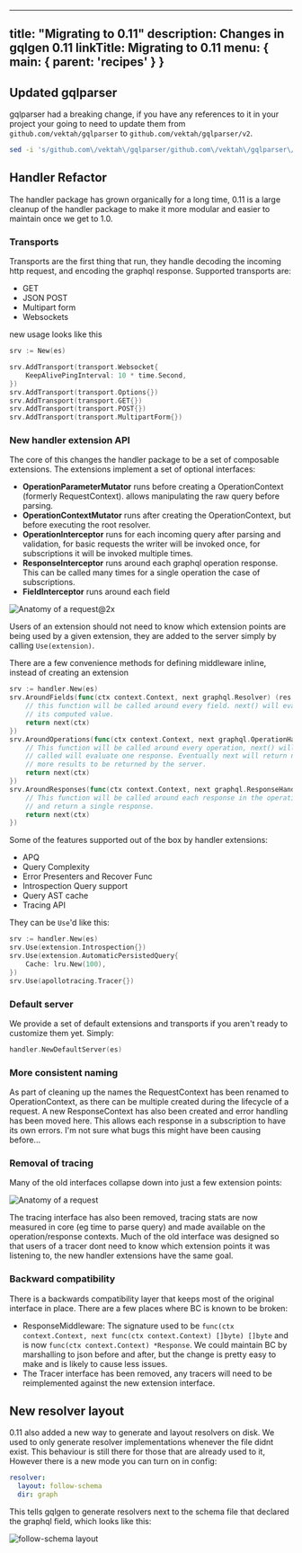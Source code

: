 <!--
SPDX-FileCopyrightText: (C) 2025 Intel Corporation
SPDX-License-Identifier: Apache-2.0
!-->

---
title: "Migrating to 0.11"
description: Changes in gqlgen 0.11
linkTitle: Migrating to 0.11
menu: { main: { parent: 'recipes' } }
---

## Updated gqlparser

gqlparser had a breaking change, if you have any references to it in your project your going to need to update
them from `github.com/vektah/gqlparser` to `github.com/vektah/gqlparser/v2`.

```bash
sed -i 's/github.com\/vektah\/gqlparser/github.com\/vektah\/gqlparser\/v2/' $(find -name '*.go')
```

## Handler Refactor

The handler package has grown organically for a long time, 0.11 is a large cleanup of the handler package to make it
more modular and easier to maintain once we get to 1.0.


### Transports

Transports are the first thing that run, they handle decoding the incoming http request, and encoding the graphql
response. Supported transports are:

 - GET
 - JSON POST
 - Multipart form
 - Websockets

new usage looks like this
```go
srv := New(es)

srv.AddTransport(transport.Websocket{
	KeepAlivePingInterval: 10 * time.Second,
})
srv.AddTransport(transport.Options{})
srv.AddTransport(transport.GET{})
srv.AddTransport(transport.POST{})
srv.AddTransport(transport.MultipartForm{})
```

### New handler extension API

The core of this changes the handler package to be a set of composable extensions. The extensions implement a set of optional interfaces:

 - **OperationParameterMutator** runs before creating a OperationContext (formerly RequestContext). allows manipulating the raw query before parsing.
 - **OperationContextMutator** runs after creating the OperationContext, but before executing the root resolver.
 - **OperationInterceptor** runs for each incoming query after parsing and validation, for basic requests the writer will be invoked once, for subscriptions it will be invoked multiple times.
 - **ResponseInterceptor** runs around each graphql operation response. This can be called many times for a single operation the case of subscriptions.
 - **FieldInterceptor** runs around each field

![Anatomy of a request@2x](https://user-images.githubusercontent.com/2247982/68181515-c8a27c00-ffeb-11e9-86f6-1673e7179ecb.png)

Users of an extension should not need to know which extension points are being used by a given extension, they are added to the server simply by calling `Use(extension)`.

There are a few convenience methods for defining middleware inline, instead of creating an extension

```go
srv := handler.New(es)
srv.AroundFields(func(ctx context.Context, next graphql.Resolver) (res interface{}, err error) {
	// this function will be called around every field. next() will evaluate the field and return
	// its computed value.
	return next(ctx)
})
srv.AroundOperations(func(ctx context.Context, next graphql.OperationHandler) graphql.ResponseHandler {
	// This function will be called around every operation, next() will return a function that when
	// called will evaluate one response. Eventually next will return nil, signalling there are no
	// more results to be returned by the server.
	return next(ctx)
})
srv.AroundResponses(func(ctx context.Context, next graphql.ResponseHandler) *graphql.Response {
	// This function will be called around each response in the operation. next() will evaluate
	// and return a single response.
	return next(ctx)
})
```


Some of the features supported out of the box by handler extensions:

 - APQ
 - Query Complexity
 - Error Presenters and Recover Func
 - Introspection Query support
 - Query AST cache
 - Tracing API

They can be `Use`'d like this:

```go
srv := handler.New(es)
srv.Use(extension.Introspection{})
srv.Use(extension.AutomaticPersistedQuery{
	Cache: lru.New(100),
})
srv.Use(apollotracing.Tracer{})
```

### Default server

We provide a set of default extensions and transports if you aren't ready to customize them yet. Simply:
```go
handler.NewDefaultServer(es)
```

### More consistent naming

As part of cleaning up the names the RequestContext has been renamed to OperationContext, as there can be multiple created during the lifecycle of a request. A new ResponseContext has also been created and error handling has been moved here. This allows each response in a subscription to have its own errors. I'm not sure what bugs this might have been causing before...

### Removal of tracing

Many of the old interfaces collapse down into just a few extension points:

![Anatomy of a request](/request_anatomy.png)

The tracing interface has also been removed, tracing stats are now measured in core (eg time to parse query) and made available on the operation/response contexts. Much of the old interface was designed so that users of a tracer dont need to know which extension points it was listening to, the new handler extensions have the same goal.

### Backward compatibility

There is a backwards compatibility layer that keeps most of the original interface in place. There are a few places where BC is known to be broken:

 - ResponseMiddleware: The signature used to be `func(ctx context.Context, next func(ctx context.Context) []byte) []byte` and is now `func(ctx context.Context) *Response`. We could maintain BC by marshalling to json before and after, but the change is pretty easy to make and is likely to cause less issues.
 - The Tracer interface has been removed, any tracers will need to be reimplemented against the new extension interface.

## New resolver layout

0.11 also added a new way to generate and layout resolvers on disk. We used to only generate resolver implementations
whenever the file didnt exist. This behaviour is still there for those that are already used to it, However there is a
new mode you can turn on in config:

```yaml
resolver:
  layout: follow-schema
  dir: graph
```

This tells gqlgen to generate resolvers next to the schema file that declared the graphql field, which looks like this:

![follow-schema layout](/schema_layout.png)
